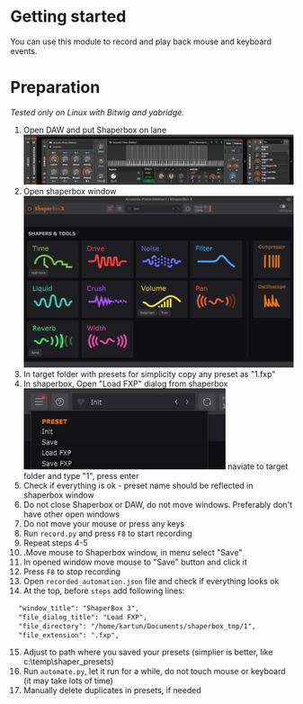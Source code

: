 # Getting started
You can use this module to record and play back mouse and keyboard events.

# Preparation
_Tested only on Linux with Bitwig and yabridge._

1. Open DAW and put Shaperbox on lane
![lane_setup.png](images/lane_setup.png)
2. Open shaperbox window![shaperbox_window.png](images/shaperbox_window.png)
3. In target folder with presets for simplicity copy any preset as "1.fxp"
4. In shaperbox, Open "Load FXP" dialog from shaperbox![menu.png](images/menu.png) naviate to target folder and type "1", press enter
5. Check if everything is ok - preset name should be reflected in shaperbox window
6. Do not close Shaperbox or DAW, do not move windows. Preferably don't have other open windows
7. Do not move your mouse or press any keys
8. Run `record.py` and press `F8` to start recording
9. Repeat steps 4-5
10. .Move mouse to Shaperbox window, in menu select "Save"
11. In opened window move mouse to "Save" button and click it
12. Press `F8` to stop recording
13. Open `recorded_automation.json` file and check if everything looks ok
14. At the top, before `steps` add following lines:
```
  "window_title": "ShaperBox 3",
  "file_dialog_title": "Load FXP",
  "file_directory": "/home/kartun/Documents/shaperbox_tmp/1",
  "file_extension": ".fxp",
```
15. Adjust to path where you saved your presets (simplier is better, like c:\temp\shaper_presets)
16. Run `automate.py`, let it run for a while, do not touch mouse or keyboard (it may take lots of time)
17. Manually delete duplicates in presets, if needed

